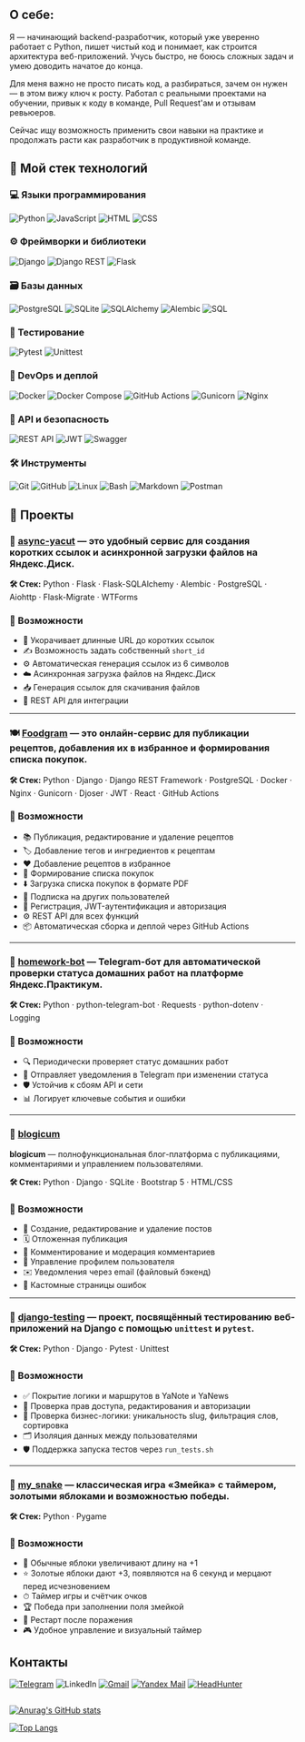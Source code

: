 
## О себе:
Я — начинающий backend-разработчик, который уже уверенно работает с Python, пишет чистый код и понимает, как строится архитектура веб-приложений. Учусь быстро, не боюсь сложных задач и умею доводить начатое до конца.

Для меня важно не просто писать код, а разбираться, зачем он нужен — в этом вижу ключ к росту. Работал с реальными проектами на обучении, привык к коду в команде, Pull Request'ам и отзывам ревьюеров.

Сейчас ищу возможность применить свои навыки на практике и продолжать расти как разработчик в продуктивной команде.

## 🧰 Мой стек технологий

### 💻 Языки программирования
![Python](https://img.shields.io/badge/Python-3776AB?style=plastic&logo=python&logoColor=white)
![JavaScript](https://img.shields.io/badge/JavaScript-F7DF1E?style=plastic&logo=javascript&logoColor=black)
![HTML](https://img.shields.io/badge/HTML5-E34F26?style=plastic&logo=html5&logoColor=white)
![CSS](https://img.shields.io/badge/CSS3-1572B6?style=plastic&logo=css3&logoColor=white)

### ⚙️ Фреймворки и библиотеки
![Django](https://img.shields.io/badge/Django-092E20?style=plastic&logo=django&logoColor=white)
![Django REST](https://img.shields.io/badge/DRF-red?style=plastic)
![Flask](https://img.shields.io/badge/Flask-000000?style=plastic&logo=flask&logoColor=white)

### 🗃️ Базы данных
![PostgreSQL](https://img.shields.io/badge/PostgreSQL-316192?style=plastic&logo=postgresql&logoColor=white)
![SQLite](https://img.shields.io/badge/SQLite-07405E?style=plastic&logo=sqlite&logoColor=white)
![SQLAlchemy](https://img.shields.io/badge/SQLAlchemy-cc0000?style=plastic&logo=sqlalchemy&logoColor=white)
![Alembic](https://img.shields.io/badge/Alembic-3F4441?style=plastic&logo=alembic&logoColor=white)
![SQL](https://img.shields.io/badge/SQL-4479A1?style=plastic&logo=postgresql&logoColor=white)

### 🧪 Тестирование
![Pytest](https://img.shields.io/badge/Pytest-0A9EDC?style=plastic)
![Unittest](https://img.shields.io/badge/unittest-yellow?style=plastic)

### 🐳 DevOps и деплой
![Docker](https://img.shields.io/badge/Docker-2496ED?style=plastic&logo=docker&logoColor=white)
![Docker Compose](https://img.shields.io/badge/Docker_Compose-1488C6?style=plastic&logo=docker&logoColor=white)
![GitHub Actions](https://img.shields.io/badge/GitHub_Actions-2088FF?style=plastic&logo=github-actions&logoColor=white)
![Gunicorn](https://img.shields.io/badge/Gunicorn-499848?style=plastic)
![Nginx](https://img.shields.io/badge/Nginx-009639?style=plastic&logo=nginx&logoColor=white)

### 📡 API и безопасность
![REST API](https://img.shields.io/badge/REST_API-%2300ADD8.svg?style=plastic)
![JWT](https://img.shields.io/badge/JWT-black?style=plastic&logo=JSON%20web%20tokens)
![Swagger](https://img.shields.io/badge/Swagger-85EA2D?style=plastic&logo=swagger&logoColor=black)

### 🛠️ Инструменты
![Git](https://img.shields.io/badge/Git-F05032?style=plastic&logo=git&logoColor=white)
![GitHub](https://img.shields.io/badge/GitHub-181717?style=plastic&logo=github&logoColor=white)
![Linux](https://img.shields.io/badge/Linux-FCC624?style=plastic&logo=linux&logoColor=black)
![Bash](https://img.shields.io/badge/Bash-4EAA25?style=plastic&logo=gnubash&logoColor=white)
![Markdown](https://img.shields.io/badge/Markdown-000000?style=plastic&logo=markdown&logoColor=white)
![Postman](https://img.shields.io/badge/Postman-FF6C37?style=plastic&logo=postman&logoColor=white)

## 🧩 Проекты
### 🔗 [async-yacut](https://github.com/Serieznee-nekuda17/async-yacut) — это удобный сервис для создания коротких ссылок и асинхронной загрузки файлов на Яндекс.Диск.

**🛠️ Стек:** Python · Flask · Flask-SQLAlchemy · Alembic · PostgreSQL · Aiohttp · Flask-Migrate · WTForms


### 🚀 Возможности

- 📎 Укорачивает длинные URL до коротких ссылок
- ✍️ Возможность задать собственный `short_id`
- ⚙️ Автоматическая генерация ссылок из 6 символов
- ☁️ Асинхронная загрузка файлов на Яндекс.Диск
- 📥 Генерация ссылок для скачивания файлов
- 🔌 REST API для интеграции
---
### 🍽️ [Foodgram](https://github.com/Serieznee-nekuda17/foodgram) — это онлайн-сервис для публикации рецептов, добавления их в избранное и формирования списка покупок.
**🛠️ Стек:** Python · Django · Django REST Framework · PostgreSQL · Docker · Nginx · Gunicorn · Djoser · JWT · React · GitHub Actions
### 🚀 Возможности

- 📚 Публикация, редактирование и удаление рецептов
- 🏷️ Добавление тегов и ингредиентов к рецептам
- ❤️ Добавление рецептов в избранное
- 🛒 Формирование списка покупок
- ⬇️ Загрузка списка покупок в формате PDF
- 👥 Подписка на других пользователей
- 🔐 Регистрация, JWT-аутентификация и авторизация
- ⚙️ REST API для всех функций
- 📦 Автоматическая сборка и деплой через GitHub Actions
---
### 🤖 [homework-bot](https://github.com/Serieznee-nekuda17/homework-bot)  — Telegram-бот для автоматической проверки статуса домашних работ на платформе Яндекс.Практикум.

**🛠️ Стек:** Python · python-telegram-bot · Requests · python-dotenv · Logging

### 🚀 Возможности

- 🔍 Периодически проверяет статус домашних работ
- 🔔 Отправляет уведомления в Telegram при изменении статуса
- 🛡 Устойчив к сбоям API и сети
- 📊 Логирует ключевые события и ошибки
---
### 📰 [blogicum](https://github.com/Serieznee-nekuda17/blogicum)

**blogicum** — полнофункциональная блог-платформа с публикациями, комментариями и управлением пользователями.

**🛠️ Стек:** Python · Django · SQLite · Bootstrap 5 · HTML/CSS

### 🚀 Возможности

- 📝 Создание, редактирование и удаление постов
- 🗓 Отложенная публикация
- 💬 Комментирование и модерация комментариев
- 👤 Управление профилем пользователя
- ✉️ Уведомления через email (файловый бэкенд)
- 📄 Кастомные страницы ошибок
---
### 🧪 [django-testing](https://github.com/Serieznee-nekuda17/django-testing)  — проект, посвящённый тестированию веб-приложений на Django с помощью `unittest` и `pytest`.

**🛠️ Стек:** Python · Django · Pytest · Unittest

### 🚀 Возможности

- ✅ Покрытие логики и маршрутов в YaNote и YaNews
- 🔐 Проверка прав доступа, редактирования и авторизации
- 🧠 Проверка бизнес-логики: уникальность slug, фильтрация слов, сортировка
- 🗂 Изоляция данных между пользователями
- 🛡 Поддержка запуска тестов через `run_tests.sh`
---
### 🐍 [my_snake](https://github.com/Serieznee-nekuda17/my_snake) — классическая игра «Змейка» с таймером, золотыми яблоками и возможностью победы.

**🛠️ Стек:** Python · Pygame

### 🚀 Возможности

- 🍎 Обычные яблоки увеличивают длину на +1
- ⭐ Золотые яблоки дают +3, появляются на 6 секунд и мерцают перед исчезновением
- ⏱ Таймер игры и счётчик очков
- 🏆 Победа при заполнении поля змейкой
- 🔁 Рестарт после поражения
- 🎮 Удобное управление и визуальный таймер


## Контакты
[![Telegram](https://img.shields.io/badge/Telegram-white?style=plastic&logo=Telegram&logoColor=White)](https://t.me/Serieznee_nekuda)
![LinkedIn](https://img.shields.io/badge/LinkedIn-3471B7?style=plastic&logo=linkedin&logoColor=white)
[![Gmail](https://img.shields.io/badge/Gmail-D14836?style=plastic&logo=gmail&logoColor=white)](mailto:danil.boghatov17l@gmail.com)
[![Yandex Mail](https://img.shields.io/badge/Yandex%20Mail-FF0000?style=plastic&logo=yandex&logoColor=white)](mailto:danil.boghatov17@yandex.ru)
[![HeadHunter](https://img.shields.io/badge/HeadHunter-FF6600?style=plastic&logo=headhunter&logoColor=white)](https://hh.ru/profile/ваш-id)

##
[![Anurag's GitHub stats](https://github-readme-stats.vercel.app/api?username=Serieznee-nekuda17&show_icons=true&theme=dark)](https://github.com/Serieznee-nekuda17/github-readme-stats)

[![Top Langs](https://github-readme-stats.vercel.app/api/top-langs/?username=Serieznee-nekuda17&layout=compact&theme=dark)](https://github.com/Serieznee-nekuda17/github-readme-stats)